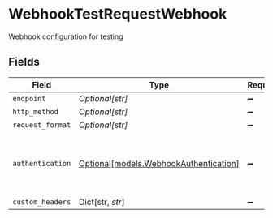 # WebhookTestRequestWebhook

Webhook configuration for testing


## Fields

| Field                                                                        | Type                                                                         | Required                                                                     | Description                                                                  |
| ---------------------------------------------------------------------------- | ---------------------------------------------------------------------------- | ---------------------------------------------------------------------------- | ---------------------------------------------------------------------------- |
| `endpoint`                                                                   | *Optional[str]*                                                              | :heavy_minus_sign:                                                           | N/A                                                                          |
| `http_method`                                                                | *Optional[str]*                                                              | :heavy_minus_sign:                                                           | N/A                                                                          |
| `request_format`                                                             | *Optional[str]*                                                              | :heavy_minus_sign:                                                           | N/A                                                                          |
| `authentication`                                                             | [Optional[models.WebhookAuthentication]](../models/webhookauthentication.md) | :heavy_minus_sign:                                                           | Adds authentication to the webhook's HTTP requests                           |
| `custom_headers`                                                             | Dict[str, *str*]                                                             | :heavy_minus_sign:                                                           | N/A                                                                          |